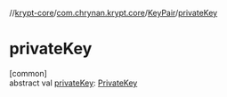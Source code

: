 //[krypt-core](../../../index.md)/[com.chrynan.krypt.core](../index.md)/[KeyPair](index.md)/[privateKey](private-key.md)

# privateKey

[common]\
abstract val [privateKey](private-key.md): [PrivateKey](index.md)
